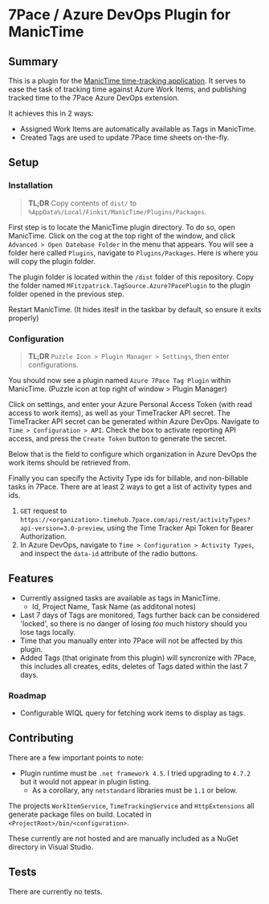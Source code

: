 # 7Pace / Azure DevOps Plugin for ManicTime

## Summary

This is a plugin for the [ManicTime time-tracking application](https://www.manictime.com/).
It serves to ease the task of tracking time against Azure Work Items,
and publishing tracked time to the 7Pace Azure DevOps extension.

It achieves this in 2 ways:

- Assigned Work Items are automatically available as Tags in ManicTime.
- Created Tags are used to update 7Pace time sheets on-the-fly.

## Setup

### Installation

> **TL;DR** Copy contents of `dist/` to `%AppData%/Local/Finkit/ManicTime/Plugins/Packages`.

First step is to locate the ManicTime plugin directory. To do so, open ManicTime. Click on the cog at the top right of the window, and click
`Advanced > Open Datebase Folder` in the menu that appears. You will see a folder here called `Plugins`, navigate to `Plugins/Packages`. Here is where you will copy the plugin folder.

The plugin folder is located within the `/dist` folder of this repository.
Copy the folder named `MFitzpatrick.TagSource.Azure7PacePlugin` to the plugin folder opened in the previous step.

Restart ManicTime. (It hides iteslf in the taskbar by default, so ensure
it exits properly)

### Configuration

> **TL;DR** `Puzzle Icon > Plugin Manager > Settings`, then enter
> configurations.

You should now see a plugin named `Azure 7Pace Tag Plugin` within
ManicTime. (Puzzle icon at top right of window > Plugin Manager)

Click on settings, and enter your Azure Personal Access Token (with read
access to work items), as well as your TimeTracker API secret. The
TimeTracker API secret can be generated within Azure DevOps. Navigate
to `Time > Configuration > API`. Check the box to activate reporting
API access, and press the `Create Token` button to generate the secret.

Below that is the field to configure which organization in Azure DevOps
the work items should be retrieved from.

Finally you can specify the Activity Type ids for billable, and
non-billable tasks in 7Pace. There are at least 2 ways to get a
list of activity types and ids.

1. `GET` request to `https://<organization>.timehub.7pace.com/api/rest/activityTypes?api-version=3.0-preview`,
   using the Time Tracker Api Token for Bearer Authorization.
2. In Azure DevOps, navigate to `Time > Configuration > Activity Types`,
   and inspect the `data-id` attribute of the radio buttons.

## Features

- Currently assigned tasks are available as tags in ManicTime.
  - Id, Project Name, Task Name (as additonal notes)
- Last 7 days of Tags are monitored, Tags further back can be
  considered 'locked', so there is no danger of losing _too_ much
  history should you lose tags locally.
- Time that you manually enter into 7Pace will not be affected
  by this plugin.
- Added Tags (that originate from this plugin) will syncronize with
  7Pace, this includes all creates, edits, deletes of Tags dated
  within the last 7 days.

### Roadmap

- Configurable WIQL query for fetching work items to display as tags.

## Contributing

There are a few important points to note:

- Plugin runtime must be `.net framework 4.5`. I tried upgrading to
  `4.7.2` but it would not appear in plugin listing.
  - As a corollary, any `netstandard` libraries must be `1.1` or below.

The projects `WorkItemService`, `TimeTrackingService` and `HttpExtensions`
all generate package files on build. Located in `<ProjectRoot>/bin/<configuration>`.

These currently are not hosted and are manually included as a NuGet
directory in Visual Studio.

## Tests

There are currently no tests.
